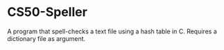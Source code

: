 # CS50-Speller
A program that spell-checks a text file using a hash table in C. Requires a dictionary file as argument.
